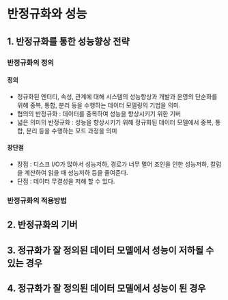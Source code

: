 # 반정규화와 성능
## 1. 반정규화를 통한 성능향상 전략
### 반정규화의 정의
#### 정의
- 정규화된 엔터티, 속성, 관계에 대해 시스템의 성능향상과 개발과 운영의 단순화를 위해 중복, 통합, 분리 등을 수행하는 데이터 모델링의 기법을 의미.
- 협의의 반정규화 : 데이터를 중복하여 성능을 향상시키기 위한 기버
- 넓은 의미의 반정규화 : 성능을 향상시키기 위해 정규화된 데이터 모델에서 중복, 통합, 분리 등을 수행하는 모드 과정을 의미
#### 장단점
- 장점 : 디스크 I/O가 많아서 성능저하, 경로가 너무 멀어 조인을 인한 성능저하, 칼럼을 계산하여 읽을 때 성능저하 등을 줄여준다.
- 단점 : 데이터 무결성을 저해 할 수 있다.

### 반정규화의 적용방법


## 2. 반정규화의 기버


## 3. 정규화가 잘 정의된 데이터 모델에서 성능이 저하될 수 있는 경우


## 4. 정규화가 잘 정의된 데이터 모델에서 성능이 된 경우

